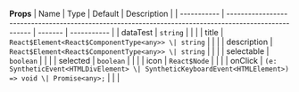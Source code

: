 **Props**
| Name | Type | Default | Description |
| ----------- | ----------------------------------------------------------------------------------------------------- | ------- | ----------- |
| dataTest | `string` | | |
| title | `React$Element<React$ComponentType<any>> \| string` | | |
| description | `React$Element<React$ComponentType<any>> \| string` | | |
| selectable | `boolean` | | |
| selected | `boolean` | | |
| icon | `React$Node` | | |
| onClick | `(e: SyntheticEvent<HTMLDivElement> \| SyntheticKeyboardEvent<HTMLElement>) => void \| Promise<any>;` | | |
